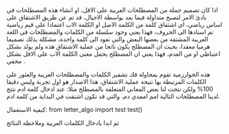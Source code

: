 ﻿اذا كان تصميم جملة من  المصطلحات العربية على الاقل، او انشاء هذه المصطلحات  في بادئ الامر لتصبح متداولة فيما بعد بواسطة الاجيال، قد تم عن طريق الاشتقاق على اساس رياضي، اي اشتقاق كلمة من الكلمة الاصل او الكلمة الاب اعتمادا على قيم رياضية تم اسنادها الى الحروف، فهذا يعني وجود سلسلة من الكلمات والمصطلحات في اللغة العربية المشتقة من بعضها البعض والتي تعود الى كلمة واحدة، مشكلة بذلك تصميما هرميا معقدا، بحيث ان المصطلح يكون ناتجا من عملية الاشتقاق هذه ولم يولد بشكل اعتباطي او من العدم، فهذا يعني ان المصطلح يحمل معنى الكلمة الاب على الاقل  بشكل مخفي .

هذه الخوارزمية تقوم بمحاولة فك تشفير الكلمات والمصطلحات العربية والعثور على الكلمات المرتبطة بها نتيجة عملية الاشتقاق، هذا الاصدار هو اول تجربة وليس دقيقا 100% ولكن نتجت لنا بعض المعاني المتعلقة بالمصطلح مثلا:
عند ادخال كلمة ادم نتتج لدينا المصطلحات التالية  امم اممدي دم، والتي قد تكون اشتقت في البداية من كلمة ادم.

كيفية الاستعمال:
from letter_algo import test 
test()

ثم ابدا بادخال الكلمات العربية وملاحظة النتائج